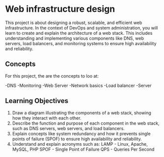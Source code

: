 # Web infrastructure design

This project is about designing a robust, scalable, and efficient web infrastructure. In the context of DevOps and system administration, you will learn to create and explain the architecture of a web stack. This includes understanding and implementing various components like DNS, web servers, load balancers, and monitoring systems to ensure high availability and reliability.

## Concepts

For this project, the are the concepts to loo at:

-DNS
-Monitoring
-Web Server
-Network basics
-Load balancer
-Server

## Learning Objectives

1. Draw a diagram illustrating the components of a web stack, showing how they interact with each other.
2. Describe the function and purpose of each component in the web stack, such as DNS servers, web servers, and load balancers.
3. Explain concepts like system redundancy and how it prevents single points of failure (SPOF) to ensure high availability and reliability.
4. Understand and explain acronyms such as:
	LAMP - Linux, Apache, MySQL, PHP
	SPOF - Single Point of Failure
	QPS - Queries Per Second
